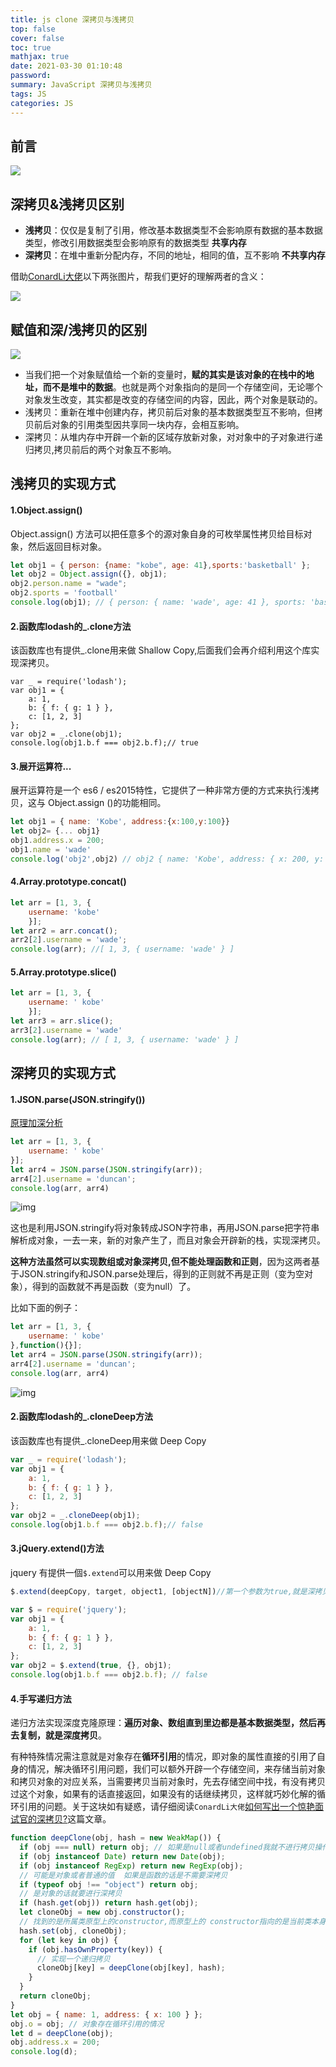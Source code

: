 ```yaml
---
title: js clone 深拷贝与浅拷贝
top: false
cover: false
toc: true
mathjax: true
date: 2021-03-30 01:10:48
password:
summary: JavaScript 深拷贝与浅拷贝
tags: JS
categories: JS
---
```


## 前言

![](js-clone/image-20210330011501733.png)

##  深拷贝&浅拷贝区别

- **浅拷贝**：仅仅是复制了引用，修改基本数据类型不会影响原有数据的基本数据类型，修改引用数据类型会影响原有的数据类型 **共享内存**
- **深拷贝**：在堆中重新分配内存，不同的地址，相同的值，互不影响 **不共享内存**

借助[ConardLi大佬](https://github.com/ConardLi)以下两张图片，帮我们更好的理解两者的含义：

![](js-clone/image-20210330012136263.png)

##  赋值和深/浅拷贝的区别

![](js-clone/image-20210330013635260.png)

- 当我们把一个对象赋值给一个新的变量时，**赋的其实是该对象的在栈中的地址，而不是堆中的数据**。也就是两个对象指向的是同一个存储空间，无论哪个对象发生改变，其实都是改变的存储空间的内容，因此，两个对象是联动的。
- 浅拷贝：重新在堆中创建内存，拷贝前后对象的基本数据类型互不影响，但拷贝前后对象的引用类型因共享同一块内存，会相互影响。
- 深拷贝：从堆内存中开辟一个新的区域存放新对象，对对象中的子对象进行递归拷贝,拷贝前后的两个对象互不影响。

## 浅拷贝的实现方式

#### 1.Object.assign()

Object.assign() 方法可以把任意多个的源对象自身的可枚举属性拷贝给目标对象，然后返回目标对象。

```js
let obj1 = { person: {name: "kobe", age: 41},sports:'basketball' };
let obj2 = Object.assign({}, obj1);
obj2.person.name = "wade";
obj2.sports = 'football'
console.log(obj1); // { person: { name: 'wade', age: 41 }, sports: 'basketball' }
```

#### 2.函数库lodash的_.clone方法

该函数库也有提供_.clone用来做 Shallow Copy,后面我们会再介绍利用这个库实现深拷贝。

```
var _ = require('lodash');
var obj1 = {
    a: 1,
    b: { f: { g: 1 } },
    c: [1, 2, 3]
};
var obj2 = _.clone(obj1);
console.log(obj1.b.f === obj2.b.f);// true

```

#### 3.展开运算符...

展开运算符是一个 es6 / es2015特性，它提供了一种非常方便的方式来执行浅拷贝，这与 Object.assign ()的功能相同。

```js
let obj1 = { name: 'Kobe', address:{x:100,y:100}}
let obj2= {... obj1}
obj1.address.x = 200;
obj1.name = 'wade'
console.log('obj2',obj2) // obj2 { name: 'Kobe', address: { x: 200, y: 100 } }

```

#### 4.Array.prototype.concat()

```js
let arr = [1, 3, {
    username: 'kobe'
    }];
let arr2 = arr.concat();    
arr2[2].username = 'wade';
console.log(arr); //[ 1, 3, { username: 'wade' } ]

```

#### 5.Array.prototype.slice()

```js
let arr = [1, 3, {
    username: ' kobe'
    }];
let arr3 = arr.slice();
arr3[2].username = 'wade'
console.log(arr); // [ 1, 3, { username: 'wade' } ]

```

## 深拷贝的实现方式

#### 1.JSON.parse(JSON.stringify())

[原理加深分析](https://gitee.com/cpeng1314/laochenqianduan/blob/master/99-%E7%AC%94%E8%AF%95%E5%92%8C%E9%9D%A2%E8%AF%95%E9%A2%98/02-JavaScript/21-JSON%E7%9A%84stringify%E5%92%8Cparse%E5%AE%9E%E7%8E%B0.md)

```js
let arr = [1, 3, {
    username: ' kobe'
}];
let arr4 = JSON.parse(JSON.stringify(arr));
arr4[2].username = 'duncan'; 
console.log(arr, arr4)

```

![img](https://user-gold-cdn.xitu.io/2018/7/30/164e6d5f642d440a?imageView2/0/w/1280/h/960/format/webp/ignore-error/1)

这也是利用JSON.stringify将对象转成JSON字符串，再用JSON.parse把字符串解析成对象，一去一来，新的对象产生了，而且对象会开辟新的栈，实现深拷贝。

**这种方法虽然可以实现数组或对象深拷贝,但不能处理函数和正则**，因为这两者基于JSON.stringify和JSON.parse处理后，得到的正则就不再是正则（变为空对象），得到的函数就不再是函数（变为null）了。

比如下面的例子：

```js
let arr = [1, 3, {
    username: ' kobe'
},function(){}];
let arr4 = JSON.parse(JSON.stringify(arr));
arr4[2].username = 'duncan'; 
console.log(arr, arr4)

```

![img](https://user-gold-cdn.xitu.io/2018/7/30/164e6daa14a1f8be?imageView2/0/w/1280/h/960/format/webp/ignore-error/1)

#### 2.函数库lodash的_.cloneDeep方法

该函数库也有提供_.cloneDeep用来做 Deep Copy

```js
var _ = require('lodash');
var obj1 = {
    a: 1,
    b: { f: { g: 1 } },
    c: [1, 2, 3]
};
var obj2 = _.cloneDeep(obj1);
console.log(obj1.b.f === obj2.b.f);// false

```

#### 3.jQuery.extend()方法

jquery 有提供一個`$.extend`可以用来做 Deep Copy

```js
$.extend(deepCopy, target, object1, [objectN])//第一个参数为true,就是深拷贝

var $ = require('jquery');
var obj1 = {
    a: 1,
    b: { f: { g: 1 } },
    c: [1, 2, 3]
};
var obj2 = $.extend(true, {}, obj1);
console.log(obj1.b.f === obj2.b.f); // false

```

#### 4.手写递归方法

递归方法实现深度克隆原理：**遍历对象、数组直到里边都是基本数据类型，然后再去复制，就是深度拷贝**。

有种特殊情况需注意就是对象存在**循环引用**的情况，即对象的属性直接的引用了自身的情况，解决循环引用问题，我们可以额外开辟一个存储空间，来存储当前对象和拷贝对象的对应关系，当需要拷贝当前对象时，先去存储空间中找，有没有拷贝过这个对象，如果有的话直接返回，如果没有的话继续拷贝，这样就巧妙化解的循环引用的问题。关于这块如有疑惑，请仔细阅读`ConardLi大佬`[如何写出一个惊艳面试官的深拷贝?](https://segmentfault.com/a/1190000020255831)这篇文章。

```js
function deepClone(obj, hash = new WeakMap()) {
  if (obj === null) return obj; // 如果是null或者undefined我就不进行拷贝操作
  if (obj instanceof Date) return new Date(obj);
  if (obj instanceof RegExp) return new RegExp(obj);
  // 可能是对象或者普通的值  如果是函数的话是不需要深拷贝
  if (typeof obj !== "object") return obj;
  // 是对象的话就要进行深拷贝
  if (hash.get(obj)) return hash.get(obj);
  let cloneObj = new obj.constructor();
  // 找到的是所属类原型上的constructor,而原型上的 constructor指向的是当前类本身
  hash.set(obj, cloneObj);
  for (let key in obj) {
    if (obj.hasOwnProperty(key)) {
      // 实现一个递归拷贝
      cloneObj[key] = deepClone(obj[key], hash);
    }
  }
  return cloneObj;
}
let obj = { name: 1, address: { x: 100 } };
obj.o = obj; // 对象存在循环引用的情况
let d = deepClone(obj);
obj.address.x = 200;
console.log(d);
```